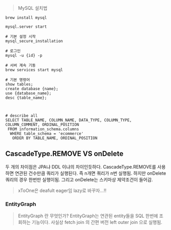 > MySQL 설치법

```shell
brew install mysql

mysql.server start

# 기본 설정 시작
mysql_secure_installation

# 로그인
mysql -u {id} -p

# 서버 계속 기동
brew services start mysql

# 기본 명령어
show tables;
create database {name};
use {database_name};
desc {table_name};



# describe all 
SELECT TABLE_NAME, COLUMN_NAME, DATA_TYPE, COLUMN_TYPE, COLUMN_COMMENT, ORDINAL_POSITION
 FROM information_schema.columns
  WHERE table_schema = 'ecommerce'
   ORDER BY TABLE_NAME, ORDINAL_POSITION
```


## CascadeType.REMOVE VS onDelete
두 개의 차이점은 JPA냐 DDL 이냐의 차이인듯하다.
CascadeType.REMOVE를 사용하면
연관된 건수만큼 쿼리가 실행된다.
즉 n개면 쿼리가 n번 실행됨. 하지만 onDelete 쿼리의 경우 한번만 실행이됨.
그리고 onDelete는 스키마상 제약조건이 들어감.



> xToOne은 deafult eager임 lazy로 바꾸자...!!


### EntityGraph
> EntityGraph 란 무엇인가?
> EntityGraph는 연관된 entity들을 SQL 한번에 조회하는 기능이다.
> 사실상 fetch join 의 간편 버전
> left outer join 으로 실행됨.